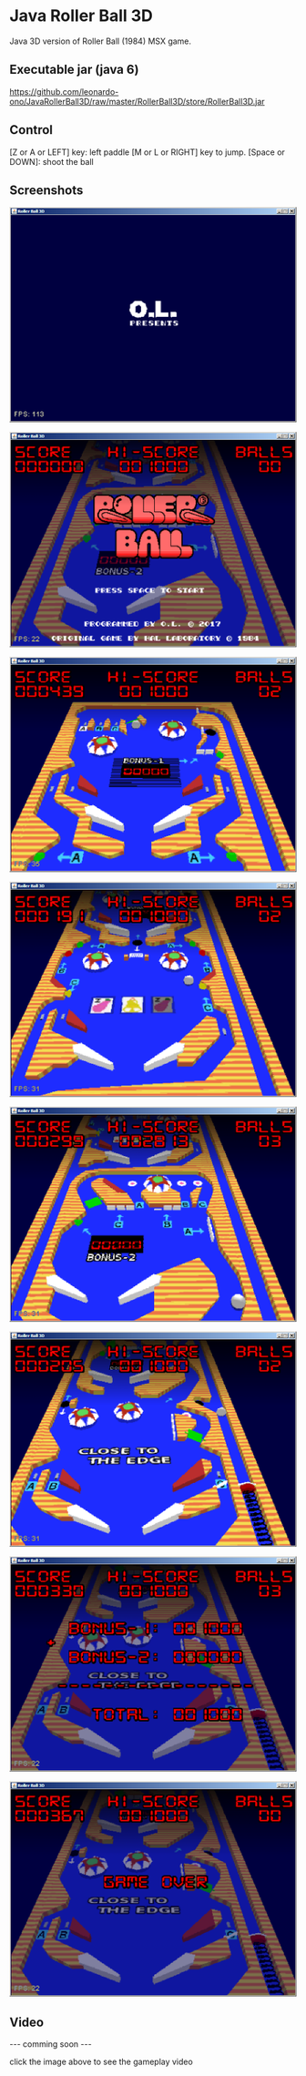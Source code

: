# Java Roller Ball 3D

Java 3D version of Roller Ball (1984) MSX game.

## Executable jar (java 6)

https://github.com/leonardo-ono/JavaRollerBall3D/raw/master/RollerBall3D/store/RollerBall3D.jar


## Control

[Z or A or LEFT] key: left paddle
[M or L or RIGHT] key to jump.
[Space or DOWN]: shoot the ball


## Screenshots

![O.L. Presents](https://raw.githubusercontent.com/leonardo-ono/JavaRollerBall3D/master/screenshot0.png)

![Title screen](https://raw.githubusercontent.com/leonardo-ono/JavaRollerBall3D/master/screenshot1.png)

![Section 1](https://raw.githubusercontent.com/leonardo-ono/JavaRollerBall3D/master/screenshot2.png)

![Section 2](https://raw.githubusercontent.com/leonardo-ono/JavaRollerBall3D/master/screenshot3.png)

![Section 3](https://raw.githubusercontent.com/leonardo-ono/JavaRollerBall3D/master/screenshot4.png)

![Section 4](https://raw.githubusercontent.com/leonardo-ono/JavaRollerBall3D/master/screenshot5.png)

![Bonus screen](https://raw.githubusercontent.com/leonardo-ono/JavaRollerBall3D/master/screenshot6.png)

![Game Over screen](https://raw.githubusercontent.com/leonardo-ono/JavaRollerBall3D/master/screenshot7.png)



## Video

--- comming soon ---

click the image above to see the gameplay video
